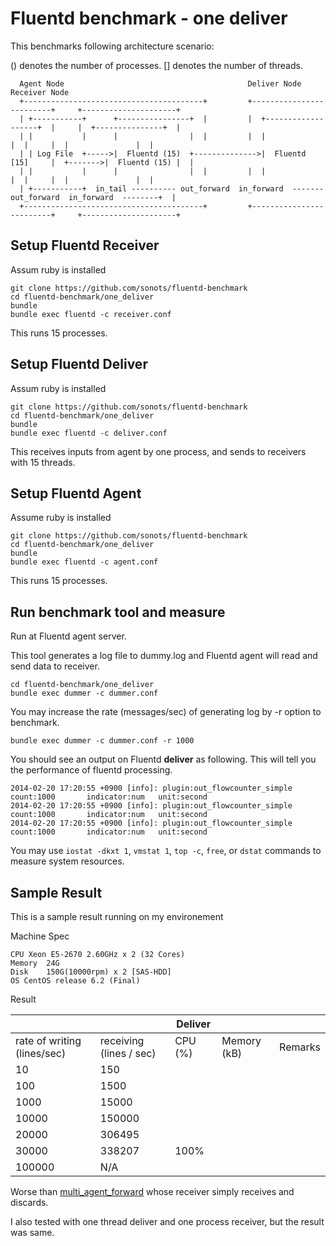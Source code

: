# Fluentd benchmark - one deliver

This benchmarks following architecture scenario:

() denotes the number of processes. [] denotes the number of threads.

```
  Agent Node                                         Deliver Node                    Receiver Node          
  +----------------------------------------+         +-------------------------+     +---------------------+
  | +-----------+      +----------------+  |         |  +-------------------+  |     |  +---------------+  |
  | |           |      |                |  |         |  |                   |  |     |  |               |  |
  | | Log File  +----->|  Fluentd (15)  +-------------->|  Fluentd [15]     |  +------->|  Fluentd (15) |  |
  | |           |      |                |  |         |  |                   |  |     |  |               |  |
  | +-----------+  in_tail ---------- out_forward  in_forward  ------- out_forward  in_forward  --------+  |
  +----------------------------------------+         +-------------------------+     +---------------------+
```

## Setup Fluentd Receiver

Assum ruby is installed

```
git clone https://github.com/sonots/fluentd-benchmark
cd fluentd-benchmark/one_deliver
bundle
bundle exec fluentd -c receiver.conf
```

This runs 15 processes.

## Setup Fluentd Deliver

Assum ruby is installed

```
git clone https://github.com/sonots/fluentd-benchmark
cd fluentd-benchmark/one_deliver
bundle
bundle exec fluentd -c deliver.conf
```

This receives inputs from agent by one process, and sends to receivers with 15 threads.

## Setup Fluentd Agent

Assume ruby is installed

```
git clone https://github.com/sonots/fluentd-benchmark
cd fluentd-benchmark/one_deliver
bundle
bundle exec fluentd -c agent.conf
```

This runs 15 processes.


## Run benchmark tool and measure

Run at Fluentd agent server. 

This tool generates a log file to dummy.log and Fluentd agent will read and send data to receiver. 

```
cd fluentd-benchmark/one_deliver
bundle exec dummer -c dummer.conf
```

You may increase the rate (messages/sec) of generating log by -r option to benchmark. 

```
bundle exec dummer -c dummer.conf -r 1000
```

You should see an output on Fluentd **deliver** as following. This will tell you the performance of fluentd processing. 

```
2014-02-20 17:20:55 +0900 [info]: plugin:out_flowcounter_simple count:1000       indicator:num   unit:second
2014-02-20 17:20:55 +0900 [info]: plugin:out_flowcounter_simple count:1000       indicator:num   unit:second
2014-02-20 17:20:55 +0900 [info]: plugin:out_flowcounter_simple count:1000       indicator:num   unit:second
```

You may use `iostat -dkxt 1`, `vmstat 1`, `top -c`, `free`, or `dstat` commands to measure system resources. 

## Sample Result

This is a sample result running on my environement

Machine Spec

```
CPU Xeon E5-2670 2.60GHz x 2 (32 Cores)
Memory  24G
Disk    150G(10000rpm) x 2 [SAS-HDD]
OS CentOS release 6.2 (Final)
```

Result

|                             |                         | Deliver  |             |                       |
|-----------------------------|-------------------------|----------|-------------|-----------------------|
| rate of writing (lines/sec) | receiving (lines / sec) | CPU (%)  | Memory (kB) | Remarks               |
| 10                          | 150                     |          |             |                       |
| 100                         | 1500                    |          |             |                       |
| 1000                        | 15000                   |          |             |                       |
| 10000                       | 150000                  |          |             |                       |
| 20000                       | 306495                  |          |             |                       |
| 30000                       | 338207                  | 100%     |             |                       |
| 100000                      | N/A                     |          |             |                       |

Worse than [multi_agent_forward](../multi_agent_forward) whose receiver simply receives and discards. 

I also tested with one thread deliver and one process receiver, but the result was same. 
